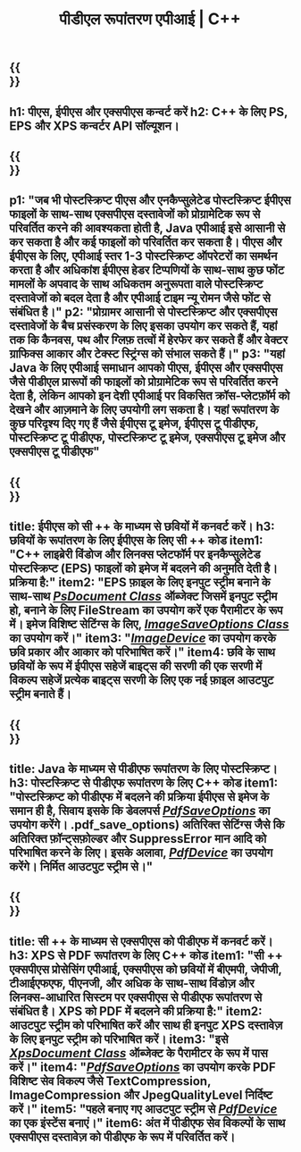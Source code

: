 ﻿---
translation: true
template: /_templates/_conversion-cpp.md
title: पीडीएल रूपांतरण एपीआई | C++
url: /cpp/conversion/
description: Aspose.Page PDL रूपांतरण कार्यक्षमता के साथ C++ लाइब्रेरी का उपयोग करके PS, EPS, और XPS को PDF और BMP, JPG, PNG और TIFF सहित छवियों में कनवर्ट करें।
family: page
platformtag: cpp
feature: conversion
---

{{<section banner>}}
---
h1: पीएस, ईपीएस और एक्सपीएस कन्वर्ट करें
h2: C++ के लिए PS, EPS और XPS कन्वर्टर API सॉल्यूशन।
---

{{<section overview>}}
---
p1: "जब भी पोस्टस्क्रिप्ट पीएस और एनकैप्सुलेटेड पोस्टस्क्रिप्ट ईपीएस फाइलों के साथ-साथ एक्सपीएस दस्तावेजों को प्रोग्रामेटिक रूप से परिवर्तित करने की आवश्यकता होती है, Java एपीआई इसे आसानी से कर सकता है और कई फाइलों को परिवर्तित कर सकता है। पीएस और ईपीएस के लिए, एपीआई स्तर 1-3 पोस्टस्क्रिप्ट ऑपरेटरों का समर्थन करता है और अधिकांश ईपीएस हेडर टिप्पणियों के साथ-साथ कुछ फोंट मामलों के अपवाद के साथ अधिकतम अनुरूपता वाले पोस्टस्क्रिप्ट दस्तावेजों को बदल देता है और एपीआई टाइम न्यू रोमन जैसे फोंट से संबंधित है।"
p2: "प्रोग्रामर आसानी से पोस्टस्क्रिप्ट और एक्सपीएस दस्तावेजों के बैच प्रसंस्करण के लिए इसका उपयोग कर सकते हैं, यहां तक ​​कि कैनवस, पथ और ग्लिफ़ तत्वों में हेरफेर कर सकते हैं और वेक्टर ग्राफिक्स आकार और टेक्स्ट स्ट्रिंग्स को संभाल सकते हैं।"
p3: "यहां Java के लिए एपीआई समाधान आपको पीएस, ईपीएस और एक्सपीएस जैसे पीडीएल प्रारूपों की फाइलों को प्रोग्रामेटिक रूप से परिवर्तित करने देता है, लेकिन आपको इन देशी एपीआई पर विकसित क्रॉस-प्लेटफ़ॉर्म को देखने और आज़माने के लिए उपयोगी लग सकता है। यहां रूपांतरण के कुछ परिदृश्य दिए गए हैं जैसे ईपीएस टू इमेज, ईपीएस टू पीडीएफ, पोस्टस्क्रिप्ट टू पीडीएफ, पोस्टस्क्रिप्ट टू इमेज, एक्सपीएस टू इमेज और एक्सपीएस टू पीडीएफ"
---

{{<section feature1>}}
---
title: ईपीएस को सी ++ के माध्यम से छवियों में कनवर्ट करें।
h3: छवियों के रूपांतरण के लिए ईपीएस के लिए सी ++ कोड
item1: "C++ लाइब्रेरी विंडोज और लिनक्स प्लेटफॉर्म पर इनकैप्सुलेटेड पोस्टस्क्रिप्ट (EPS) फाइलों को इमेज में बदलने की अनुमति देती है। प्रक्रिया है:"
item2: "EPS फ़ाइल के लिए इनपुट स्ट्रीम बनाने के साथ-साथ [*PsDocument Class*](https://reference.aspose.com/page/cpp/class/aspose.page.e_p_s.ps_document) ऑब्जेक्ट जिसमें इनपुट स्ट्रीम हो, बनाने के लिए FileStream का उपयोग करें एक पैरामीटर के रूप में। इमेज विशिष्ट सेटिंग्स के लिए, [*ImageSaveOptions Class*](https://reference.aspose.com/page/cpp/class/aspose.page.e_p_s.device.image_save_options) का उपयोग करें।"
item3: "[*ImageDevice*](https://reference.aspose.com/page/cpp/class/aspose.page.e_p_s.device.image_device) का उपयोग करके छवि प्रकार और आकार को परिभाषित करें।"
item4: छवि के साथ छवियों के रूप में ईपीएस सहेजें बाइट्स की सरणी की एक सरणी में विकल्प सहेजें प्रत्येक बाइट्स सरणी के लिए एक नई फ़ाइल आउटपुट स्ट्रीम बनाते हैं।
---


{{<section feature2>}}
---
title: Java के माध्यम से पीडीएफ रूपांतरण के लिए पोस्टस्क्रिप्ट।
h3: पोस्टस्क्रिप्ट से पीडीएफ रूपांतरण के लिए C++ कोड
item1: "पोस्टस्क्रिप्ट को पीडीएफ में बदलने की प्रक्रिया ईपीएस से इमेज के समान ही है, सिवाय इसके कि डेवलपर्स [*PdfSaveOptions*](https://reference.aspose.com/page/cpp/class/aspose.page.e_p_s.device) का उपयोग करेंगे। .pdf_save_options) अतिरिक्त सेटिंग्स जैसे कि अतिरिक्त फ़ॉन्ट्सफ़ोल्डर और SuppressError मान आदि को परिभाषित करने के लिए। इसके अलावा, [*PdfDevice*](https://reference.aspose.com/page/cpp/class/aspose.page.e_p_s.device.pdf_device) का उपयोग करेंगे। निर्मित आउटपुट स्ट्रीम से।"
---

{{<section feature3>}}
---
title: सी ++ के माध्यम से एक्सपीएस को पीडीएफ में कनवर्ट करें।
h3: XPS से PDF रूपांतरण के लिए C++ कोड
item1: "सी ++ एक्सपीएस प्रोसेसिंग एपीआई, एक्सपीएस को छवियों में बीएमपी, जेपीजी, टीआईएफएफ, पीएनजी, और अधिक के साथ-साथ विंडोज़ और लिनक्स-आधारित सिस्टम पर एक्सपीएस से पीडीएफ रूपांतरण से संबंधित है। XPS को PDF में बदलने की प्रक्रिया है:"
item2: आउटपुट स्ट्रीम को परिभाषित करें और साथ ही इनपुट XPS दस्तावेज़ के लिए इनपुट स्ट्रीम को परिभाषित करें।
item3: "इसे [*XpsDocument Class*](https://reference.aspose.com/page/cpp/class/aspose.page.x_p_s.xps_document) ऑब्जेक्ट के पैरामीटर के रूप में पास करें।"
item4: "[*PdfSaveOptions*](https://reference.aspose.com/page/cpp/class/aspose.page.x_p_s.presentation.pdf.pdf_save_options) का उपयोग करके PDF विशिष्ट सेव विकल्प जैसे TextCompression, ImageCompression और JpegQualityLevel निर्दिष्ट करें।"
item5: "पहले बनाए गए आउटपुट स्ट्रीम से [*PdfDevice*](https://reference.aspose.com/page/cpp/class/aspose.page.x_p_s.presentation.pdf.pdf_device) का एक इंस्टेंस बनाएं।"
item6: अंत में पीडीएफ सेव विकल्पों के साथ एक्सपीएस दस्तावेज़ को पीडीएफ के रूप में परिवर्तित करें।
---
